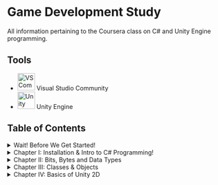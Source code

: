 # Game Development Study
All information pertaining to the Coursera class on C# and Unity Engine programming.

## Tools
- <img src="images/vscommunitylogo.jpg" alt="VS Community Logo" width=40/> Visual Studio Community
- <img src="images/unitylogo.png" alt="Unity Logo" width=40/> Unity Engine


## Table of Contents
<details>
<summary> Wait! Before We Get Started! </summary>

* [Overview](Day-0/index.md)
* [Git](Day-0/Git/notes.md)
* [Markdown](Day-0/Markdown/notes.md)
* [Powershell](Day-0/Powershell/notes.md)

</details>

<details>
<summary> Chapter I: Installation & Intro to C# Programming!</summary>

* [Overview](Day-1-Week-1/index.md)
* [Installation Process](Day-1-Week-1/Installation/notes.md)
* ["Hello, World!" in C#](Day-1-Week-1/Exercise1/notes.md)
* [Layout of the Unity Console](Day-1-Week-1/UnityConsole/notes.md)
* [First Unity Script & Code](Day-1-Week-1/FirstUnity/notes.md)

</details>

<details>
<summary> Chapter II: Bits, Bytes and Data Types </summary>

* [Overview](AnIntroduction/index.md)
* [Bits and Bytes](AnIntroduction/Binary/notes.md)
* [Data Types, Variables, & Constants](AnIntroduction/DaTyVarCon/notes.md)
* [Integer Data Types](AnIntroduction/IntDataTypes/notes.md)
* [Floating Point Data Types](AnIntroduction/FloatPoint/notes.md)
* [Reading Documentation](AnIntroduction/ReadingDocs/notes.md)

</details>

<details>
<summary> Chapter III: Classes & Objects </summary>

* [Overview](ClassesObjects/index.md)
* [Introduction to Classes & Object](ClassesObjects/IntroClassObj/notes.md)
* [Constructor & Instantiation](ClassesObjects/Constructor/notes.md)
* [Properties](ClassesObjects/Properties/notes.md)
* [Methods](ClassesObjects/Methods/notes.md)
* [Classes & Objects in Unity](ClassesObjects/UnityClassObj/notes.md)

</details>

<details>
<summary> Chapter IV: Basics of Unity 2D </summary>

* [Overview](Unity2D/index.md)
* [The Unity Editor](Unity2D/UnityEditor/notes.md)
* [Sprites, Game Objects, & Components](Unity2D/SpritesGamObjComp/notes.md)
* [Debugging a Unity Script](Unity2D/DebugScript/notes.md)
* [2D Physics](Unity2D/PhysicsOf2D/notes.md)
* [Colliders & Physics Materials, Part 1](Unity2D/ColidePhys-1/notes.md)
* [Colliders & Physics Materials, Part 2](Unity2D/CollidePhys-2/notes.md)
* [Prefabs](Unity2D/Prefabs/notes.md)

</details>